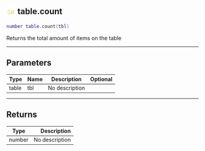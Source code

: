 ## <img src="../../.gitbook/assets/shared.png" width="24" height=24 /> table.count

```lua
number table.count(tbl)
```

Returns the total amount of items on the table

------
## Parameters

| Type   | Name | Description | Optional |
| ------ | ---- | ----------- | -------: |
| table | tbl | No description |  |


------
## Returns

| Type   | Description |
| ------ | ----------: |
| number | No description |

